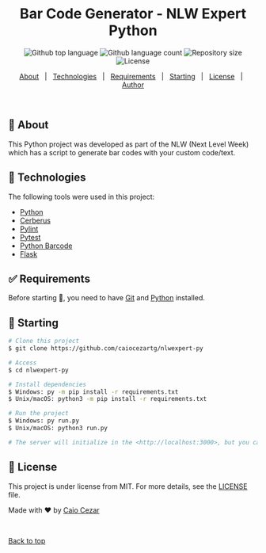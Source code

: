 <h1 align="center">Bar Code Generator - NLW Expert Python</h1>

<p align="center">
  <img alt="Github top language" src="https://img.shields.io/github/languages/top/caiocezartg/nlwexpert-py?color=56BEB8">

  <img alt="Github language count" src="https://img.shields.io/github/languages/count/caiocezartg/nlwexpert-py?color=56BEB8">

  <img alt="Repository size" src="https://img.shields.io/github/repo-size/caiocezartg/nlwexpert-py?color=56BEB8">

  <img alt="License" src="https://img.shields.io/github/license/caiocezartg/nlwexpert-py?color=56BEB8">

  <!-- <img alt="Github issues" src="https://img.shields.io/github/issues/caiocezartg/nlwexpert-py?color=56BEB8" /> -->

  <!-- <img alt="Github forks" src="https://img.shields.io/github/forks/caiocezartg/nlwexpert-py?color=56BEB8" /> -->

  <!-- <img alt="Github stars" src="https://img.shields.io/github/stars/caiocezartg/nlwexpert-py?color=56BEB8" /> -->
</p>

<!-- Status -->

<!-- <h4 align="center"> 
	🚧  Nlwexpert Py 🚀 Under construction...  🚧
</h4> 

<hr> -->

<p align="center">
  <a href="#dart-about">About</a> &#xa0; | &#xa0; 
  <a href="#rocket-technologies">Technologies</a> &#xa0; | &#xa0;
  <a href="#white_check_mark-requirements">Requirements</a> &#xa0; | &#xa0;
  <a href="#checkered_flag-starting">Starting</a> &#xa0; | &#xa0;
  <a href="#memo-license">License</a> &#xa0; | &#xa0;
  <a href="https://github.com/caiocezartg" target="_blank">Author</a>
</p>

<br>

## :dart: About ##

This Python project was developed as part of the NLW (Next Level Week) which has a script to generate bar codes with your custom code/text.

## :rocket: Technologies ##

The following tools were used in this project:

- [Python](https://www.python.org)
- [Cerberus](https://docs.python-cerberus.org)
- [Pylint](https://pylint.readthedocs.io/en/latest/user_guide/installation/index.html)
- [Pytest](https://docs.pytest.org/en/8.0.x/)
- [Python Barcode](https://python-barcode.readthedocs.io/en/stable/)
- [Flask](https://www.typescriptlang.org/)

## :white_check_mark: Requirements ##

Before starting :checkered_flag:, you need to have [Git](https://git-scm.com) and [Python](https://nodejs.org/en/) installed.

## :checkered_flag: Starting ##

```bash
# Clone this project
$ git clone https://github.com/caiocezartg/nlwexpert-py

# Access
$ cd nlwexpert-py

# Install dependencies
$ Windows: py -m pip install -r requirements.txt
$ Unix/macOS: python3 -m pip install -r requirements.txt

# Run the project
$ Windows: py run.py
$ Unix/macOS: python3 run.py

# The server will initialize in the <http://localhost:3000>, but you can change at run.py file.
```

## :memo: License ##

This project is under license from MIT. For more details, see the [LICENSE](LICENSE.md) file.


Made with :heart: by <a href="https://github.com/caiocezartg" target="_blank">Caio Cezar</a>

&#xa0;

<a href="#top">Back to top</a>

